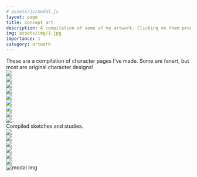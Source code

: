 ```yaml
---
# assets/js/modal.js
layout: page
title: concept art
description: A compilation of some of my artwork. Clicking on them prompts a pop-up in higher-res. More organized folders coming soon!
img: assets/img/1.jpg
importance: 1
category: artwork
---
```


<div class="caption">
    These are a compilation of character pages I've made. Some are fanart, but most are original character designs!
</div>

<div class="row" id="gallery" data-toggle="modal" data-target="galleryModal">
    <div class="col-md-3 col-sm-4 col-6 py-2">
        <a href="#gallery-modal" data-large-src="/assets/img/character-art/girlband1.png" data-toggle="modal" class="image-data">
            <img src="/assets/img/thumbnails/girlband1.png" class="w-100 shadow-1-strong rounded mb-4">
        </a>
    </div>
    <div class="col-md-3 col-sm-4 col-6 py-2">
        <a href="#gallery-modal" data-large-src="/assets/img/character-art/girlband2.png" data-toggle="modal" class="image-data">
            <img src="/assets/img/thumbnails/girlband2.png" class="w-100 shadow-1-strong rounded mb-4">
        </a>
    </div>
    <div class="col-md-3 col-sm-4 col-6 py-2">
        <a href="#gallery-modal" data-large-src="/assets/img/character-art/girlband3.png" data-toggle="modal" class="image-data">
            <img src="/assets/img/thumbnails/girlband3.png" class="w-100 shadow-1-strong rounded mb-4">
        </a>
    </div>
    <div class="col-md-3 col-sm-4 col-6 py-2">
        <a href="#gallery-modal" data-large-src="/assets/img/character-art/band_chick.png" data-toggle="modal" class="image-data">
            <img src="/assets/img/thumbnails/band_chick.png" class="w-100 shadow-1-strong rounded mb-4">
        </a>
    </div>
    <div class="col-md-3 col-sm-4 col-6 py-2">
        <a href="#gallery-modal" data-large-src="/assets/img/character-art/ken_page.png" data-toggle="modal" class="image-data">
            <img src="/assets/img/thumbnails/ken_page.png" class="w-100 shadow-1-strong rounded mb-4">
        </a>
    </div>
    <div class="col-md-3 col-sm-4 col-6 py-2">
        <a href="#gallery-modal" data-large-src="/assets/img/character-art/bee_page.png" data-toggle="modal" class="image-data">
            <img src="/assets/img/thumbnails/bee_page.png" class="w-100 shadow-1-strong rounded mb-4">
        </a>
    </div>
    <div class="col-md-3 col-sm-4 col-6 py-2">
        <a href="#gallery-modal" data-large-src="/assets/img/character-art/moms.png" data-toggle="modal" class="image-data">
            <img src="/assets/img/thumbnails/moms.png" class="w-100 shadow-1-strong rounded mb-4">
        </a>
    </div>
    <div class="col-md-3 col-sm-4 col-6 py-2">
        <a href="#gallery-modal" data-large-src="/assets/img/character-art/pirate_page.png" data-toggle="modal" class="image-data">
            <img src="/assets/img/thumbnails/pirate_page.png" class="w-100 shadow-1-strong rounded mb-4">
        </a>
    </div>
    <div class="col-md-3 col-sm-4 col-6 py-2">
        <a href="#gallery-modal" data-large-src="/assets/img/character-art/samus_page.png" data-toggle="modal" class="image-data">
            <img src="/assets/img/thumbnails/samus_page.png" class="w-100 shadow-1-strong rounded mb-4">
        </a>
    </div>
</div>

<div class="caption">
    Compiled sketches and studies.
</div>
<div class="row" id="gallery" data-toggle="modal" data-target="galleryModal">
    <div class="col-md-3 col-sm-4 col-6 py-2">
        <a href="#gallery-modal" data-large-src="/assets/img/sketches/widow.png" data-toggle="modal" class="image-data">
            <img src="/assets/img/thumbnails/widow.png" class="w-100 shadow-1-strong rounded mb-4">
        </a>
    </div>
    <div class="col-md-3 col-sm-4 col-6 py-2">
        <a href="#gallery-modal" data-large-src="/assets/img/sketches/daisy.png" data-toggle="modal" class="image-data">
            <img src="/assets/img/thumbnails/daisy.png" class="w-100 shadow-1-strong rounded mb-4">
        </a>
    </div>
    <div class="col-md-3 col-sm-4 col-6 py-2">
        <a href="#gallery-modal" data-large-src="/assets/img/sketches/medusa_bust.png" data-toggle="modal" class="image-data">
            <img src="/assets/img/thumbnails/medusa_bust.png" class="w-100 shadow-1-strong rounded mb-4">
        </a>
    </div>
    <div class="col-md-3 col-sm-4 col-6 py-2">
        <a href="#gallery-modal" data-large-src="/assets/img/sketches/bg3_bust.png" data-toggle="modal" class="image-data">
            <img src="/assets/img/thumbnails/bg3_bust.png" class="w-100 shadow-1-strong rounded mb-4">
        </a>
    </div>
    <div class="col-md-3 col-sm-4 col-6 py-2">
        <a href="#gallery-modal" data-large-src="/assets/img/sketches/peach_sketch.png" data-toggle="modal" class="image-data">
            <img src="/assets/img/thumbnails/peach_sketch.png" class="w-100 shadow-1-strong rounded mb-4">
        </a>
    </div>
    <div class="col-md-3 col-sm-4 col-6 py-2">
        <a href="#gallery-modal" data-large-src="/assets/img/sketches/pharah_sketch.png" data-toggle="modal" class="image-data">
            <img src="/assets/img/thumbnails/pharah_sketch.png" class="w-100 shadow-1-strong rounded mb-4">
        </a>
    </div>
</div>


<!-- Modal -->
<div class="modal fade" id="gallery-modal" tabindex="-1" role="dialog" aria-labelledby="exampleModalCenterTitle" aria-hidden="true">
  <div class="modal-dialog modal-dialog-centered modal-lg" role="document">
    <div class="modal-content">
      <div class="modal-body">
        <img src="//placehold.it/1200x700/222?text=..." class="loaded-image mx-auto img-fluid" class="modal-img" alt="modal img">
      </div>
    </div>
  </div>
</div>

<script>
   document.addEventListener("click", function (e) {
    if(e.target.parentElement.classList.contains("image-data")) {
        const src = e.target.parentElement.getAttribute("data-large-src");
        document.querySelector(".modal-img").src = src;
        const myModal = new bootstrap.Modal(document.getElementById('gallery-modal'));
        myModal.show();
    }
    else {
        document.querySelector(".modal-img").src = "//placehold.it/1200x700/222?text=...";
    }
 });
</script>

